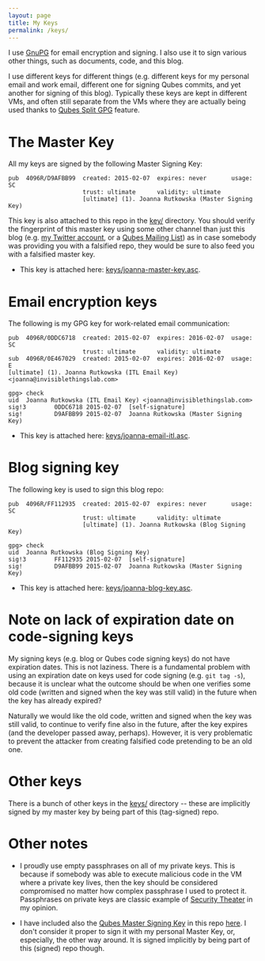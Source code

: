 ```yaml
---
layout: page
title: My Keys
permalink: /keys/
---
```


I use [GnuPG](https://gnupg.org/) for email encryption and signing. I also use
it to sign various other things, such as documents, code, and this blog.

I use different keys for different things (e.g. different keys for my personal
email and work email, different one for signing Qubes commits, and yet another
for signing of this blog). Typically these keys are kept in different VMs, and
often still separate from the VMs where they are actually being used thanks to
[Qubes Split GPG](https://wiki.qubes-os.org/wiki/UserDoc/SplitGpg) feature.

The Master Key
===============

All my keys are signed by the following Master Signing Key:

    pub  4096R/D9AFBB99  created: 2015-02-07  expires: never       usage: SC  
                         trust: ultimate      validity: ultimate
                         [ultimate] (1). Joanna Rutkowska (Master Signing Key)

This key is also attached to this repo in the [key/](/keys/) directory. You
should verify the fingerprint of this master key using some other channel than
just this blog (e.g. [my Twitter account](https://twitter.com/rootkovska/), or
a [Qubes Mailing List](https://groups.google.com/forum/#!forum/qubes-devel)) as
in case somebody was providing you with a falsified repo, they would be sure to
also feed you with a falsified master key.

* This key is attached here: [keys/joanna-master-key.asc](keys/joanna-email-itl.asc).

Email encryption keys
======================

The following is my GPG key for work-related email communication:

    pub  4096R/0DDC6718  created: 2015-02-07  expires: 2016-02-07  usage: SC  
                         trust: ultimate      validity: ultimate
    sub  4096R/0E467029  created: 2015-02-07  expires: 2016-02-07  usage: E   
    [ultimate] (1). Joanna Rutkowska (ITL Email Key) <joanna@invisiblethingslab.com>

    gpg> check
    uid  Joanna Rutkowska (ITL Email Key) <joanna@invisiblethingslab.com>
    sig!3        0DDC6718 2015-02-07  [self-signature]
    sig!         D9AFBB99 2015-02-07  Joanna Rutkowska (Master Signing Key)

* This key is attached here: [keys/joanna-email-itl.asc](keys/joanna-email-itl.asc).

Blog signing key
=================

The following key is used to sign this blog repo:

    pub  4096R/FF112935  created: 2015-02-07  expires: never       usage: SC  
                         trust: ultimate      validity: ultimate
                         [ultimate] (1). Joanna Rutkowska (Blog Signing Key)

    gpg> check
    uid  Joanna Rutkowska (Blog Signing Key)
    sig!3        FF112935 2015-02-07  [self-signature]
    sig!         D9AFBB99 2015-02-07  Joanna Rutkowska (Master Signing Key)

* This key is attached here: [keys/joanna-blog-key.asc](keys/joanna-blog-key.asc).


Note on lack of expiration date on code-signing keys
=====================================================

My signing keys (e.g. blog or Qubes code signing keys) do not have expiration
dates. This is not laziness. There is a fundamental problem with using an
expiration date on keys used for code signing (e.g. `git tag -s`), because
it is unclear what the outcome should be when one verifies some old code
(written and signed when the key was still valid) in the future when the key
has already expired?

Naturally we would like the old code, written and signed when the key was still
valid, to continue to verify fine also in the future, after the key expires
(and the developer passed away, perhaps).  However, it is very problematic to
prevent the attacker from creating falsified code pretending to be an old one.


Other keys
===========

There is a bunch of other keys in the [keys/](/keys/) directory -- these are implicitly signed by my master key by being part of this (tag-signed) repo.


Other notes
============

* I proudly use empty passphrases on all of my private keys. This is because if
somebody was able to execute malicious code in the VM where a private key
lives, then the key should be considered compromised no matter how complex
passphrase I used to protect it.  Passphrases on private keys are classic
example of [Security Theater](http://en.wikipedia.org/wiki/Security_theater) in
my opinion.

* I have included also the [Qubes Master Signing Key](https://wiki.qubes-os.org/wiki/VerifyingSignatures) in this repo [here](). I don't consider it proper to sign it with my personal Master Key, or, especially, the other way around. It is signed implicitly by being part of this (signed) repo though.

